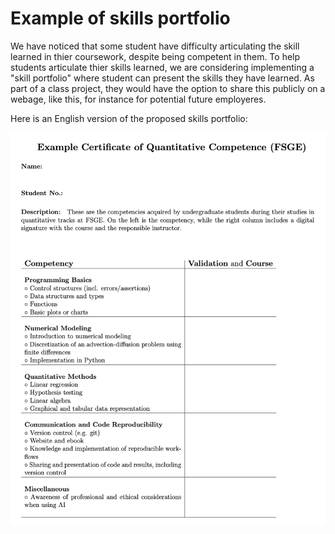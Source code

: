 # Example of skills portfolio

We have noticed that some student have difficulty articulating the skill learned in thier coursework, despite being competent in them.
To help students articulate thier skills learned, we are considering implementing a "skill portfolio" where student can present the skills they have learned.
As part of a class project, they would have the option to share this publicly on a webage, like this, for instance for potential future employeres.

Here is an English version of the proposed skills portfolio:

![](Skills_Portfolio.png)
